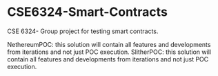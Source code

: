 # CSE6324-Smart-Contracts
CSE 6324- Group project for testing smart contracts.

NethereumPOC: this solution will contain all features and developments from iterations and not just POC execution.
SlitherPOC: this solution will contain all features and developments from iterations and not just POC execution.
